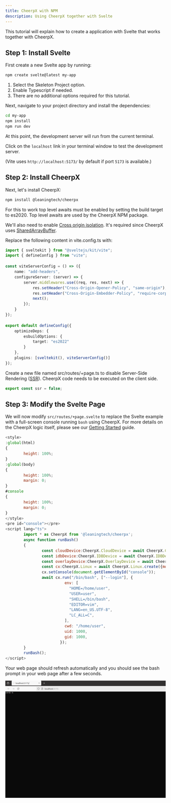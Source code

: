 ```yaml
---
title: CheerpX with NPM
description: Using CheerpX together with Svelte
---
```


This tutorial will explain how to create a application with Svelte that works together with CheerpX.

## Step 1: Install Svelte

First create a new Svelte app by running:

```bash
npm create svelte@latest my-app
```

1. Select the Skeleton Project option.
2. Enable Typescript if needed.
3. There are no additional options required for this tutorial.

Next, navigate to your project directory and install the dependencies:

```bash
cd my-app
npm install
npm run dev
```

At this point, the development server will run from the current terminal.

Click on the `localhost` link in your terminal window to test the development server.

(Vite uses `http://localhost:5173/` by default if port `5173` is available.)

## Step 2: Install CheerpX

Next, let's install CheerpX:

```bash
npm install @leaningtech/cheerpx
```

For this to work top level awaits must be enabled by setting the build target to es2020. Top level awaits are used by the CheerpX NPM package.

We'll also need to enable [Cross origin isolation]. It's required since CheerpX uses [SharedArrayBuffer].

Replace the following content in vite.config.ts with:

```ts title="vite.config.ts"
import { sveltekit } from "@sveltejs/kit/vite";
import { defineConfig } from "vite";

const viteServerConfig = () => ({
	name: "add-headers",
	configureServer: (server) => {
		server.middlewares.use((req, res, next) => {
			res.setHeader("Cross-Origin-Opener-Policy", "same-origin");
			res.setHeader("Cross-Origin-Embedder-Policy", "require-corp");
			next();
		});
	}
});

export default defineConfig({
	optimizeDeps: {
		esbuildOptions: {
			target: "es2022"
		}
	},
	plugins: [sveltekit(), viteServerConfig()]
});
```

Create a new file named src/routes/+page.ts to disable Server-Side Rendering ([SSR]). CheerpX code needs to be executed on the client side.

```ts title="src/routes/+page.ts"
export const ssr = false;
```

## Step 3: Modify the Svelte Page

We will now modify `src/routes/+page.svelte` to replace the Svelte example with a full-screen console running `bash` using CheerpX. For more details on the CheerpX logic itself, please see our [Getting Started] guide.

```js
<style>
:global(html)
{
        height: 100%;
}
:global(body)
{
        height: 100%;
        margin: 0;
}
#console
{
        height: 100%;
        margin: 0;
}
</style>
<pre id="console"></pre>
<script lang="ts">
        import * as CheerpX from '@leaningtech/cheerpx';
        async function runBash()
        {
                const cloudDevice:CheerpX.CloudDevice = await CheerpX.CloudDevice.create("wss://disks.webvm.io/debian_large_20230522_5044875331.ext2");
                const idbDevice:CheerpX.IDBDevice = await CheerpX.IDBDevice.create("block1");
                const overlayDevice:CheerpX.OverlayDevice = await CheerpX.OverlayDevice.create(cloudDevice, idbDevice);
                const cx:CheerpX.Linux = await CheerpX.Linux.create({mounts:[{ type: "ext2", path: "/", dev: overlayDevice }]});
                cx.setConsole(document.getElementById("console"));
                await cx.run("/bin/bash", ["--login"], {
                          env: [
                            "HOME=/home/user",
                            "USER=user",
                            "SHELL=/bin/bash",
                            "EDITOR=vim",
                            "LANG=en_US.UTF-8",
                            "LC_ALL=C",
                          ],
                          cwd: "/home/user",
                          uid: 1000,
                          gid: 1000,
                        });
        }
        runBash();
</script>
```

Your web page should refresh automatically and you should see the bash prompt in your web page after a few seconds.

![](../../../assets/bash_prompt.png)

[SSR]: https://en.wikipedia.org/wiki/Server-side_scripting#Server-side_rendering
[instructions]: https://github.com/leaningtech/labs/blob/main/sites/cheerpx/src/content/docs/10-getting-started/index.md
[SharedArrayBuffer]: https://developer.mozilla.org/en-US/docs/Web/JavaScript/Reference/Global_Objects/SharedArrayBuffer
[Cross origin isolation]: https://web.dev/articles/why-coop-coep
[Getting Started]: /docs/getting-started
